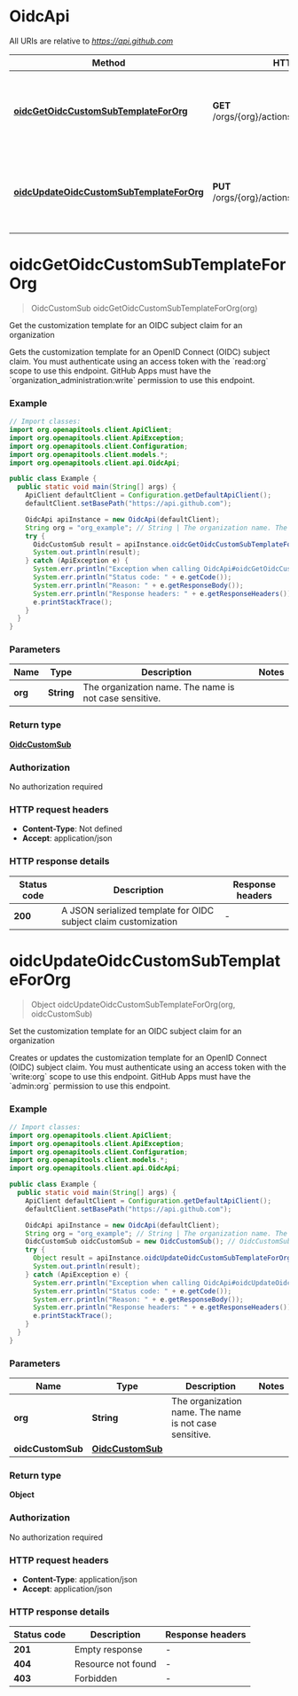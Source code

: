# OidcApi

All URIs are relative to *https://api.github.com*

| Method | HTTP request | Description |
|------------- | ------------- | -------------|
| [**oidcGetOidcCustomSubTemplateForOrg**](OidcApi.md#oidcGetOidcCustomSubTemplateForOrg) | **GET** /orgs/{org}/actions/oidc/customization/sub | Get the customization template for an OIDC subject claim for an organization |
| [**oidcUpdateOidcCustomSubTemplateForOrg**](OidcApi.md#oidcUpdateOidcCustomSubTemplateForOrg) | **PUT** /orgs/{org}/actions/oidc/customization/sub | Set the customization template for an OIDC subject claim for an organization |


<a name="oidcGetOidcCustomSubTemplateForOrg"></a>
# **oidcGetOidcCustomSubTemplateForOrg**
> OidcCustomSub oidcGetOidcCustomSubTemplateForOrg(org)

Get the customization template for an OIDC subject claim for an organization

Gets the customization template for an OpenID Connect (OIDC) subject claim. You must authenticate using an access token with the &#x60;read:org&#x60; scope to use this endpoint. GitHub Apps must have the &#x60;organization_administration:write&#x60; permission to use this endpoint.

### Example
```java
// Import classes:
import org.openapitools.client.ApiClient;
import org.openapitools.client.ApiException;
import org.openapitools.client.Configuration;
import org.openapitools.client.models.*;
import org.openapitools.client.api.OidcApi;

public class Example {
  public static void main(String[] args) {
    ApiClient defaultClient = Configuration.getDefaultApiClient();
    defaultClient.setBasePath("https://api.github.com");

    OidcApi apiInstance = new OidcApi(defaultClient);
    String org = "org_example"; // String | The organization name. The name is not case sensitive.
    try {
      OidcCustomSub result = apiInstance.oidcGetOidcCustomSubTemplateForOrg(org);
      System.out.println(result);
    } catch (ApiException e) {
      System.err.println("Exception when calling OidcApi#oidcGetOidcCustomSubTemplateForOrg");
      System.err.println("Status code: " + e.getCode());
      System.err.println("Reason: " + e.getResponseBody());
      System.err.println("Response headers: " + e.getResponseHeaders());
      e.printStackTrace();
    }
  }
}
```

### Parameters

| Name | Type | Description  | Notes |
|------------- | ------------- | ------------- | -------------|
| **org** | **String**| The organization name. The name is not case sensitive. | |

### Return type

[**OidcCustomSub**](OidcCustomSub.md)

### Authorization

No authorization required

### HTTP request headers

 - **Content-Type**: Not defined
 - **Accept**: application/json

### HTTP response details
| Status code | Description | Response headers |
|-------------|-------------|------------------|
| **200** | A JSON serialized template for OIDC subject claim customization |  -  |

<a name="oidcUpdateOidcCustomSubTemplateForOrg"></a>
# **oidcUpdateOidcCustomSubTemplateForOrg**
> Object oidcUpdateOidcCustomSubTemplateForOrg(org, oidcCustomSub)

Set the customization template for an OIDC subject claim for an organization

Creates or updates the customization template for an OpenID Connect (OIDC) subject claim. You must authenticate using an access token with the &#x60;write:org&#x60; scope to use this endpoint. GitHub Apps must have the &#x60;admin:org&#x60; permission to use this endpoint.

### Example
```java
// Import classes:
import org.openapitools.client.ApiClient;
import org.openapitools.client.ApiException;
import org.openapitools.client.Configuration;
import org.openapitools.client.models.*;
import org.openapitools.client.api.OidcApi;

public class Example {
  public static void main(String[] args) {
    ApiClient defaultClient = Configuration.getDefaultApiClient();
    defaultClient.setBasePath("https://api.github.com");

    OidcApi apiInstance = new OidcApi(defaultClient);
    String org = "org_example"; // String | The organization name. The name is not case sensitive.
    OidcCustomSub oidcCustomSub = new OidcCustomSub(); // OidcCustomSub | 
    try {
      Object result = apiInstance.oidcUpdateOidcCustomSubTemplateForOrg(org, oidcCustomSub);
      System.out.println(result);
    } catch (ApiException e) {
      System.err.println("Exception when calling OidcApi#oidcUpdateOidcCustomSubTemplateForOrg");
      System.err.println("Status code: " + e.getCode());
      System.err.println("Reason: " + e.getResponseBody());
      System.err.println("Response headers: " + e.getResponseHeaders());
      e.printStackTrace();
    }
  }
}
```

### Parameters

| Name | Type | Description  | Notes |
|------------- | ------------- | ------------- | -------------|
| **org** | **String**| The organization name. The name is not case sensitive. | |
| **oidcCustomSub** | [**OidcCustomSub**](OidcCustomSub.md)|  | |

### Return type

**Object**

### Authorization

No authorization required

### HTTP request headers

 - **Content-Type**: application/json
 - **Accept**: application/json

### HTTP response details
| Status code | Description | Response headers |
|-------------|-------------|------------------|
| **201** | Empty response |  -  |
| **404** | Resource not found |  -  |
| **403** | Forbidden |  -  |


